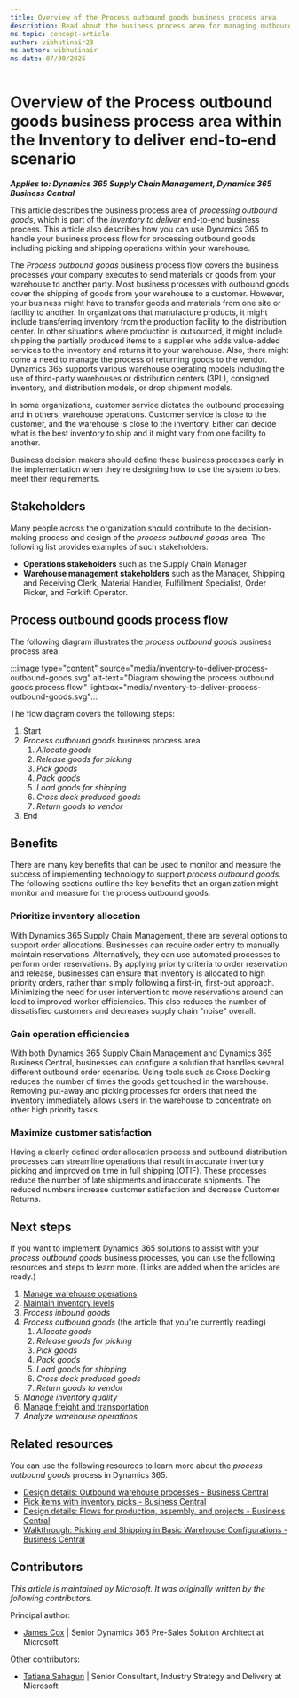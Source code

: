 ```yaml
---
title: Overview of the Process outbound goods business process area
description: Read about the business process area for managing outbound goods in Dynamics 365 implementations.
ms.topic: concept-article
author: vibhutinair23
ms.author: vibhutinair
ms.date: 07/30/2025
---
```


# Overview of the Process outbound goods business process area within the Inventory to deliver end-to-end scenario

***Applies to: Dynamics 365 Supply Chain Management, Dynamics 365 Business Central***

This article describes the business process area of *processing outbound goods*, which is part of the *inventory to deliver* end-to-end business process. This article also describes how you can use Dynamics 365 to handle your business process flow for processing outbound goods including picking and shipping operations within your warehouse.

The *Process outbound goods* business process flow covers the business processes your company executes to send materials or goods from your warehouse to another party. Most business processes with outbound goods cover the shipping of goods from your warehouse to a customer. However, your business might have to transfer goods and materials from one site or facility to another. In organizations that manufacture products, it might include transferring inventory from the production facility to the distribution center. In other situations where production is outsourced, it might include shipping the partially produced items to a supplier who adds value-added services to the inventory and returns it to your warehouse. Also, there might come a need to manage the process of returning goods to the vendor. Dynamics 365 supports various warehouse operating models including the use of third-party warehouses or distribution centers (3PL), consigned inventory, and distribution models, or drop shipment models.

In some organizations, customer service dictates the outbound processing and in others, warehouse operations. Customer service is close to the customer, and the warehouse is close to the inventory. Either can decide what is the best inventory to ship and it might vary from one facility to another.

Business decision makers should define these business processes early in the implementation when they're designing how to use the system to best meet their requirements.

## Stakeholders

Many people across the organization should contribute to the decision-making process and design of the *process outbound goods* area. The following list provides examples of such stakeholders:

- **Operations stakeholders** such as the Supply Chain Manager
- **Warehouse management stakeholders** such as the Manager, Shipping and Receiving Clerk, Material Handler, Fulfillment Specialist, Order Picker, and Forklift Operator.

## Process outbound goods process flow

The following diagram illustrates the *process outbound goods* business process area.

:::image type="content" source="media/inventory-to-deliver-process-outbound-goods.svg" alt-text="Diagram showing the process outbound goods process flow." lightbox="media/inventory-to-deliver-process-outbound-goods.svg":::

The flow diagram covers the following steps:

1. Start
2. *Process outbound goods* business process area
   1. *Allocate goods*
   2. *Release goods for picking*
   3. *Pick goods*
   4. *Pack goods*
   5. *Load goods for shipping*
   6. *Cross dock produced goods*
   7. *Return goods to vendor*
3. End

## Benefits

There are many key benefits that can be used to monitor and measure the success of implementing technology to support *process outbound goods*. The following sections outline the key benefits that an organization might monitor and measure for the process outbound goods.

### Prioritize inventory allocation

With Dynamics 365 Supply Chain Management, there are several options to support order allocations. Businesses can require order entry to manually maintain reservations. Alternatively, they can use automated processes to perform order reservations. By applying priority criteria to order reservation and release, businesses can ensure that inventory is allocated to high priority orders, rather than simply following a first-in, first-out approach. Minimizing the need for user intervention to move reservations around can lead to improved worker efficiencies. This also reduces the number of dissatisfied customers and decreases supply chain "noise" overall.

### Gain operation efficiencies

With both Dynamics 365 Supply Chain Management and Dynamics 365 Business Central, businesses can configure a solution that handles several different outbound order scenarios. Using tools such as Cross Docking reduces the number of times the goods get touched in the warehouse. Removing put-away and picking processes for orders that need the inventory immediately allows users in the warehouse to concentrate on other high priority tasks.

### Maximize customer satisfaction

Having a clearly defined order allocation process and outbound distribution processes can streamline operations that result in accurate inventory picking and improved on time in full shipping (OTIF). These processes reduce the number of late shipments and inaccurate shipments. The reduced numbers increase customer satisfaction and decrease Customer Returns.

## Next steps

If you want to implement Dynamics 365 solutions to assist with your *process outbound goods* business processes, you can use the following resources and steps to learn more. (Links are added when the articles are ready.)

1. [Manage warehouse operations](inventory-to-deliver-define-manage-warehouse-operations-overview.md)
2. [Maintain inventory levels](inventory-to-deliver-maintain-inventory-levels-overview.md)  
3. *Process inbound goods*
4. *Process outbound goods* (the article that you're currently reading)
   1. *Allocate goods*
   2. *Release goods for picking*
   3. *Pick goods*
   4. *Pack goods*
   5. *Load goods for shipping*
   6. *Cross dock produced goods*
   7. *Return goods to vendor*
5. *Manage inventory quality*
6. [Manage freight and transportation](inventory-to-deliver-manage-freight-transportation.md)
7. *Analyze warehouse operations*

## Related resources

You can use the following resources to learn more about the *process outbound goods* process in Dynamics 365.

- [Design details: Outbound warehouse processes - Business Central](/dynamics365/business-central/design-details-outbound-warehouse-flow)
- [Pick items with inventory picks - Business Central](/dynamics365/business-central/warehouse-how-to-pick-items-with-inventory-picks)
- [Design details: Flows for production, assembly, and projects - Business Central](/dynamics365/business-central/design-details-internal-warehouse-flows)
- [Walkthrough: Picking and Shipping in Basic Warehouse Configurations - Business Central](/dynamics365/business-central/walkthrough-picking-and-shipping-in-basic-warehousing)
  
<!-- ## Tags

*Industries:* Agriculture (01-09), Mining (10-14), Construction (15-17), Manufacturing (20-39), Wholesale Trade (50-51), Retail Trade (52-59)

*Stakeholders:* Operations, Production, Warehouse

*Products:* Dynamics 365 Business Central, Dynamics 365 Supply Chain Management -->

## Contributors

*This article is maintained by Microsoft. It was originally written by the following contributors.*

Principal author:

- [James Cox](https://www.linkedin.com/in/james-cox/) \| Senior Dynamics 365 Pre-Sales Solution Architect at Microsoft

Other contributors:

- [Tatiana Sahagun](https://www.linkedin.com/in/tatianasahagun/) \| Senior Consultant, Industry Strategy and Delivery at Microsoft

